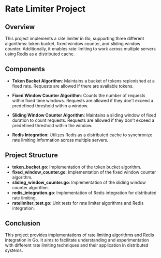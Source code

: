 # Rate Limiter Project
## Overview
This project implements a rate limiter in Go, supporting three different algorithms: token bucket, fixed window counter, and sliding window counter. Additionally, it enables rate limiting to work across multiple servers using Redis as a distributed cache.

## Components
  - **Token Bucket Algorithm**: Maintains a bucket of tokens replenished at a fixed rate. Requests are allowed if there are available tokens.

  - **Fixed Window Counter Algorithm**: Counts the number of requests within fixed time windows. Requests are allowed if they don't exceed a predefined threshold within a window.

  - **Sliding Window Counter Algorithm**: Maintains a sliding window of fixed duration to count requests. Requests are allowed if they don't exceed a predefined threshold within the window.

  - **Redis Integration**: Utilizes Redis as a distributed cache to synchronize rate limiting information across multiple servers.

## Project Structure
 - **token_bucket.go**: Implementation of the token bucket algorithm.
  - **fixed_window_counter.go**: Implementation of the fixed window counter algorithm.
 - **sliding_window_counter.go**: Implementation of the sliding window counter algorithm.
 - **redis_integration.go**: Implementation of Redis integration for distributed rate limiting.
 - **ratelimiter_test.go**: Unit tests for rate limiter algorithms and Redis integration.

## Conclusion
This project provides implementations of rate limiting algorithms and Redis integration in Go. It aims to facilitate understanding and experimentation with different rate limiting techniques and their application in distributed systems.